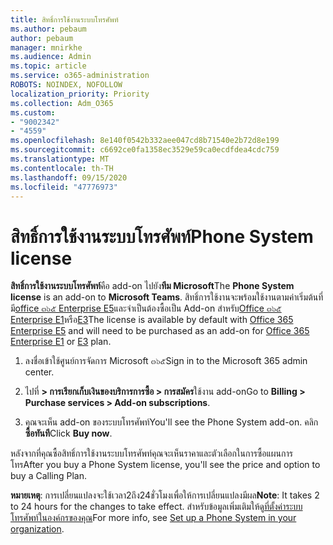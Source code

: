 ```yaml
---
title: สิทธิ์การใช้งานระบบโทรศัพท์
ms.author: pebaum
author: pebaum
manager: mnirkhe
ms.audience: Admin
ms.topic: article
ms.service: o365-administration
ROBOTS: NOINDEX, NOFOLLOW
localization_priority: Priority
ms.collection: Adm_O365
ms.custom:
- "9002342"
- "4559"
ms.openlocfilehash: 8e140f0542b332aee047cd8b71540e2b72d8e199
ms.sourcegitcommit: c6692ce0fa1358ec3529e59ca0ecdfdea4cdc759
ms.translationtype: MT
ms.contentlocale: th-TH
ms.lasthandoff: 09/15/2020
ms.locfileid: "47776973"
---
```

# <a name="phone-system-license"></a><span data-ttu-id="0ad66-102">สิทธิ์การใช้งานระบบโทรศัพท์</span><span class="sxs-lookup"><span data-stu-id="0ad66-102">Phone System license</span></span>

<span data-ttu-id="0ad66-103">**สิทธิ์การใช้งานระบบโทรศัพท์**คือ add-on ไปยัง**ทีม Microsoft**</span><span class="sxs-lookup"><span data-stu-id="0ad66-103">The **Phone System license** is an add-on to **Microsoft Teams**.</span></span> <span data-ttu-id="0ad66-104">สิทธิ์การใช้งานจะพร้อมใช้งานตามค่าเริ่มต้นที่มี[office ๓๖๕ Enterprise E5](https://www.microsoft.com/microsoft-365/business/office-365-enterprise-e5-business-software?rtc=1&activetab=pivot%3aoverviewtab)และจำเป็นต้องซื้อเป็น Add-on สำหรับ[Office ๓๖๕ Enterprise E1](https://products.office.com/business/office-365-enterprise-e1-business-software)หรือ[E3](https://products.office.com/business/office-365-enterprise-e3-business-software)</span><span class="sxs-lookup"><span data-stu-id="0ad66-104">The license is available by default with [Office 365 Enterprise E5](https://www.microsoft.com/microsoft-365/business/office-365-enterprise-e5-business-software?rtc=1&activetab=pivot%3aoverviewtab) and will need to be purchased as an add-on for [Office 365 Enterprise E1](https://products.office.com/business/office-365-enterprise-e1-business-software) or [E3](https://products.office.com/business/office-365-enterprise-e3-business-software) plan.</span></span>

1. <span data-ttu-id="0ad66-105">ลงชื่อเข้าใช้ศูนย์การจัดการ Microsoft ๓๖๕</span><span class="sxs-lookup"><span data-stu-id="0ad66-105">Sign in to the Microsoft 365 admin center.</span></span>

2. <span data-ttu-id="0ad66-106">ไปที่ **> การเรียกเก็บเงินของบริการการซื้อ > การสมัคร**ใช้งาน add-on</span><span class="sxs-lookup"><span data-stu-id="0ad66-106">Go to **Billing > Purchase services > Add-on subscriptions**.</span></span> 

3. <span data-ttu-id="0ad66-107">คุณจะเห็น add-on ของระบบโทรศัพท์</span><span class="sxs-lookup"><span data-stu-id="0ad66-107">You'll see the Phone System add-on.</span></span> <span data-ttu-id="0ad66-108">คลิก**ซื้อทันที**</span><span class="sxs-lookup"><span data-stu-id="0ad66-108">Click **Buy now**.</span></span>

<span data-ttu-id="0ad66-109">หลังจากที่คุณซื้อสิทธิ์การใช้งานระบบโทรศัพท์คุณจะเห็นราคาและตัวเลือกในการซื้อแผนการโทร</span><span class="sxs-lookup"><span data-stu-id="0ad66-109">After you buy a Phone System license, you'll see the price and option to buy a Calling Plan.</span></span>

<span data-ttu-id="0ad66-110">**หมายเหตุ**: การเปลี่ยนแปลงจะใช้เวลา2ถึง24ชั่วโมงเพื่อให้การเปลี่ยนแปลงมีผล</span><span class="sxs-lookup"><span data-stu-id="0ad66-110">**Note**: It takes 2 to 24 hours for the changes to take effect.</span></span> <span data-ttu-id="0ad66-111">สำหรับข้อมูลเพิ่มเติมให้ดู[ที่ตั้งค่าระบบโทรศัพท์ในองค์กรของคุณ](https://docs.microsoft.com/MicrosoftTeams/setting-up-your-phone-system)</span><span class="sxs-lookup"><span data-stu-id="0ad66-111">For more info, see [Set up a Phone System in your organization](https://docs.microsoft.com/MicrosoftTeams/setting-up-your-phone-system).</span></span> 

